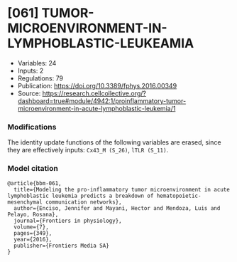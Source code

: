 # \[061\] TUMOR-MICROENVIRONMENT-IN-LYMPHOBLASTIC-LEUKEAMIA

 - Variables: 24
 - Inputs: 2
 - Regulations: 79
 - Publication: https://doi.org/10.3389/fphys.2016.00349
 - Source: https://research.cellcollective.org/?dashboard=true#module/4942:1/proinflammatory-tumor-microenvironment-in-acute-lymphoblastic-leukemia/1


### Modifications

The identity update functions of the following variables are erased, since they are effectively inputs: `Cx43_M (S_26)`, `lTLR (S_11)`.

### Model citation

```
@article{bbm-061,
  title={Modeling the pro-inflammatory tumor microenvironment in acute lymphoblastic leukemia predicts a breakdown of hematopoietic-mesenchymal communication networks},
  author={Enciso, Jennifer and Mayani, Hector and Mendoza, Luis and Pelayo, Rosana},
  journal={Frontiers in physiology},
  volume={7},
  pages={349},
  year={2016},
  publisher={Frontiers Media SA}
}

```

